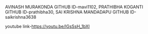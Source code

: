 AVINASH MURAKONDA GITHUB ID-mavi1102,
PRATHIBHA KOGANTI GITHUB ID-prathibha30,
SAI KRISHNA MANDADAPU GITHUB ID-saikrishna3638

youtube link-https://youtu.be/lGsSsH_1bXI
